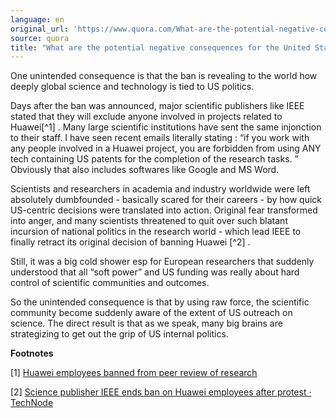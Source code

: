 ```yaml
---
language: en
original_url: 'https://www.quora.com/What-are-the-potential-negative-consequences-for-the-United-States-because-of-Trumps-Huawei-ban/answer/Cl%C3%A9ment-Renaud'
source: quora
title: "What are the potential negative consequences for the United States because of Trump's Huawei ban?"
---
```


One unintended consequence is that the ban is revealing to the world how deeply global science and technology is tied to US politics.

Days after the ban was announced, major scientific publishers like IEEE stated that they will exclude anyone involved in projects related to Huawei[^1] . Many large scientific institutions have sent the same injonction to their staff. I have seen recent emails literally stating : “if you work with any people involved in a Huawei project, you are forbidden from using ANY tech containing US patents for the completion of the research tasks. ” Obviously that also includes softwares like Google and MS Word.

Scientists and researchers in academia and industry worldwide were left absolutely dumbfounded - basically scared for their careers - by how quick US-centric decisions were translated into action. Original fear transformed into anger, and many scientists threatened to quit over such blatant incursion of national politics in the research world - which lead IEEE to finally retract its original decision of banning Huawei [^2] .

Still, it was a big cold shower esp for European researchers that suddenly understood that all “soft power” and US funding was really about hard control of scientific communities and outcomes.

So the unintended consequence is that by using raw force, the scientific community become suddenly aware of the extent of US outreach on science. The direct result is that as we speak, many big brains are strategizing to get out the grip of US internal politics.


**Footnotes**

[1] [Huawei employees banned from peer review of research](https://www.scmp.com/tech/big-tech/article/3012336/worlds-largest-technical-professional-society-bans-huawei-staff-peer)   

[2] [Science publisher IEEE ends ban on Huawei employees after protest · TechNode](https://technode.com/2019/06/03/science-publisher-ieee-raises-ban-on-huawei-employees-after-protest/)
